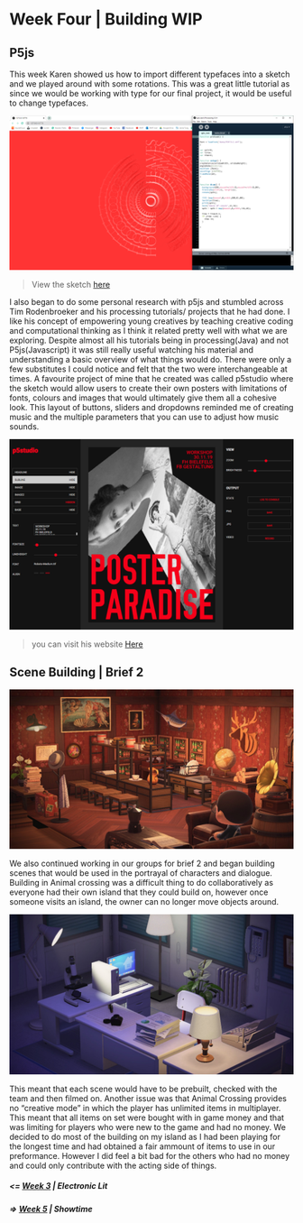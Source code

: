# Week Four | Building WIP

## P5js
This week Karen showed us how to import different typefaces into a sketch and we played around with some rotations.  This was a great little tutorial as since we would be working with type for our final project, it would be useful to change typefaces. 

![](Spintext.PNG)
> View the sketch [here](https://jamtt.github.io/Codewords/Files/spin_text/)

I also began to do some personal research with p5js and stumbled across Tim Rodenbroeker and his processing tutorials/ projects that he had done. I like his concept of empowering young creatives by teaching creative coding and computational thinking as I think it related pretty well with what we are exploring. Despite almost all his tutorials being in processing(Java) and not P5js(Javascript) it was still really useful watching his material and understanding a basic overview of what things would do. There were only a few substitutes I could notice and felt that the two were interchangeable at times. A favourite project of mine that he created was called p5studio where the sketch would allow users to create their own posters with limitations of fonts, colours and images that would ultimately give them all a cohesive look. This layout of buttons, sliders and dropdowns reminded me of creating music and the multiple parameters that you can use to adjust how music sounds. 

![](pp.png)

> you can visit his website [Here](https://timrodenbroeker.de/p5studio/)

## Scene Building | Brief 2 
![](scene1.jpg)

We also continued working in our groups for brief 2 and began building scenes that would be used in the portrayal of characters and dialogue. Building in Animal crossing was a difficult thing to do collaboratively as everyone had their own island that they could build on, however once someone visits an island, the owner can no longer move objects around. 

![](scene2.jpg)

This meant that each scene would have to be prebuilt, checked with the team and then filmed on. Another issue was that Animal Crossing provides no “creative mode” in which the player has unlimited items in multiplayer. This meant that all items on set were bought with in game money and that was limiting for players who were new to the game and had no money. We decided to do most of the building on my island as I had been playing for the longest time and had obtained a fair ammount of items to use in our preformance. However I did feel a bit bad for the others who had no money and could only contribute with the acting side of things. 

##### <= [Week 3](https://github.com/Jamtt/Codewords/blob/master/Week%203/Readme.md) | Electronic Lit
##### => [Week 5](https://github.com/Jamtt/Codewords/blob/master/Week%205/Readme.md) | Showtime

